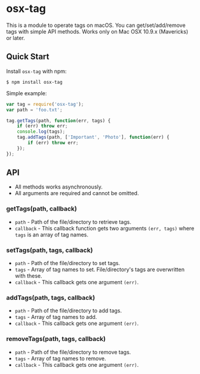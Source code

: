 # osx-tag

This is a module to operate tags on macOS.
You can get/set/add/remove tags with simple API methods.
Works only on Mac OSX 10.9.x (Mavericks) or later.

## Quick Start
Install `osx-tag` with npm:

```shell
$ npm install osx-tag
```

Simple example:

```javascript
var tag = require('osx-tag');
var path = 'foo.txt';

tag.getTags(path, function(err, tags) {
    if (err) throw err;
    console.log(tags);
    tag.addTags(path, ['Important', 'Photo'], function(err) {
        if (err) throw err;
    });
});
```

## API

- All methods works asynchronously.
- All arguments are required and cannot be omitted.

### getTags(path, callback)
- `path` - Path of the file/directory to retrieve tags.
- `callback` - This callback function gets two arguments `(err, tags)`
    where `tags` is an array of tag names.

### setTags(path, tags, callback)
- `path` - Path of the file/directory to set tags.
- `tags` - Array of tag names to set. File/directory's tags are overwritten
    with these.
- `callback` - This callback gets one argument `(err)`.

### addTags(path, tags, callback)
- `path` - Path of the file/directory to add tags.
- `tags` - Array of tag names to add.
- `callback` - This callback gets one argument `(err)`.

### removeTags(path, tags, callback)
- `path` - Path of the file/directory to remove tags.
- `tags` - Array of tag names to remove.
- `callback` - This callback gets one argument `(err)`.
